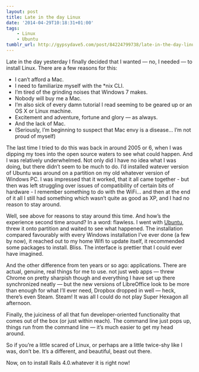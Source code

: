 ```yaml
---
layout: post
title: Late in the day Linux
date: '2014-04-29T10:18:31+01:00'
tags:
    - Linux
    - Ubuntu
tumblr_url: http://gypsydave5.com/post/84224799738/late-in-the-day-linux
---
```

Late in the day yesterday I finally decided that I wanted — no, I needed — to
install Linux. There are a few reasons for this:

- I can’t afford a Mac.
- I need to familiarize myself with the \*nix CLI.
- I’m tired of the grinding noises that Windows 7 makes.
- Nobody will buy me a Mac.
- I’m also sick of every damn tutorial I read seeming to be geared up or an OS
	X or Linux machine.
- Excitement and adventure, fortune and glory — as always.
- And the lack of Mac.
- (Seriously, I’m beginning to suspect that Mac envy is a disease… I’m not proud
	of myself)

The last time I tried to do this was back in around 2005 or 6, when I was
dipping my toes into the open source waters to see what could happen. And I was
relatively underwhelmed. Not only did I have no idea what I was doing, but there
didn’t seem to be much to do. I’d installed watever version of Ubuntu was around
on a partition on my old whatever version of Windows PC. I was impressed that it
worked, that it all came together - but then was left struggling over issues of
compatibility of certain bits of hardware - I remember something to do with the
WiFi… and then at the end of it all I still had something which wasn’t quite as
good as XP, and I had no reason to stay around.

Well, see above for reasons to stay around this time. And how’s the experience
second time around? In a word: flawless. I went with [Ubuntu][Ubuntu], threw it
onto partition and waited to see what happened. The installation compared
favourably with every Windows installation I’ve ever done (a few by now), it
reached out to my home Wifi to update itself, it recommended some packages to
install. Bliss. The interface is prettier that I could ever have imagined.

And the other difference from ten years or so ago: applications. There are
actual, genuine, real things for me to use. not just web apps — threw Chrome on
pretty sharpish though and everything I have set up there synchronized neatly
— but the new versions of LibreOffice look to be more than enough for what I’ll
ever need, Dropbox dropped in well — heck, there’s even Steam. Steam! It was all
I could do not play Super Hexagon all afternoon.

Finally, the juiciness of all that fun developer-oriented functionality that
comes out of the box (or just within reach). The command line just pops up,
things run from the command line — it’s much easier to get my head around.

So if you’re a little scared of Linux, or perhaps are a little twice-shy like
I was, don’t be. It’s a different, and beautiful, beast out there.

Now, on to install Rails 4.0.whatever it is right now!

[Ubuntu]: http://www.ubuntu.com/

